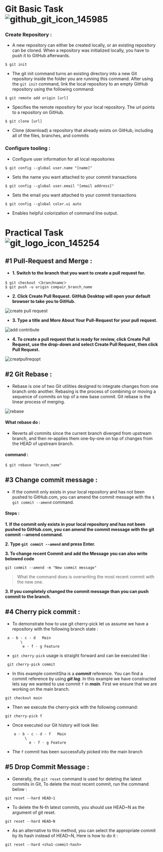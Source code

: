# Git Basic Task ![github_git_icon_145985](https://user-images.githubusercontent.com/119313004/216284173-4b43f453-e99a-4ad6-b444-247243dcf2bb.png)


### Create Repository :
- A new repository can either be created locally, or an existing repository can be cloned. When a repository was initialized locally, you have to push it to GitHub afterwards.
```
$ git init
```
- The git init command turns an existing directory into a new Git repository inside the folder you are running this command. After using the 
``` git init ``` command, link the local repository to an empty GitHub repository using the following command:
``` 
$ git remote add origin [url] 
```
- Specifies the remote repository for your local repository. The url points to a repository on GitHub.
``` 
$ git clone [url]
```
- Clone (download) a repository that already exists on GitHub, including all of the files, branches, and commits

### Configure tooling :
- Configure user information for all local repositories
```
$ git config --global user.name "[name]"
```
- Sets the name you want attached to your commit transactions
```
$ git config --global user.email "[email address]"
```
- Sets the email you want attached to your commit transactions
```
$ git config --global color.ui auto
```
- Enables helpful colorization of command line output.

# Practical Task ![git_logo_icon_145254](https://user-images.githubusercontent.com/119313004/216284555-5a55fa67-7eb1-4ce4-8e40-48876408a9ef.png)


## #1 Pull-Request and Merge :
- **1. Switch to the branch that you want to create a pull request for.**
```
$ git checkout ＜branchname＞
$ git push -u origin compair_branch_name
```
- **2. Click Create Pull Request. GitHub Desktop will open your default browser to take you to GitHub.**

 ![create pull request](https://user-images.githubusercontent.com/119313004/216275646-718cf67c-36d0-40e9-9e67-a5c25413bbdb.png)

- **3. Type a title and More About Your Pull-Request for your pull request.**

![add contribute](https://user-images.githubusercontent.com/119313004/216276731-8c0e426c-73b9-4ede-8830-ea1e098d0947.png)

-  **4. To create a pull request that is ready for review, click Create Pull Request, use the drop-down and select Create Pull Request, then click Pull Request.**

![creatpullreqopt](https://user-images.githubusercontent.com/119313004/216278649-d5a1fe67-8a5d-459d-8548-3752730ce2a2.png)

## #2 Git Rebase :
- Rebase is one of two Git utilities designed to integrate changes from one branch onto another. Rebasing is the process of combining or moving a sequence of commits on top of a new base commit. Git rebase is the linear process of merging.

![rebase](https://user-images.githubusercontent.com/119313004/216287695-df675156-fa85-4bc8-99ae-739c4b2da886.png)

#### What rebase do :
- Reverts all commits since the current branch diverged from upstream branch, and then re-applies them one-by-one on top of changes from the HEAD of upstream branch.
#### command :
```
$ git rebase "branch_name"
```

## #3 Change commit message :
- If the commit only exists in your local repository and has not been pushed to GitHub.com, you can amend the commit message with the ```$ git commit --amend``` command.
#### Steps :
**1. If the commit only exists in your local repository and has not been pushed to GitHub.com, you can amend the commit message with the git commit --amend command.**

**2. Type  ``` git commit --amend ``` and press Enter.**

**3. To change recent Commit and add the Message you can also write belowed code**
```
git commit --amend -m "New commit message"
```
> What the command does is overwriting the most recent commit with the new one.

**3. If you completely changed the commit message than you can push commit to the branch.**


## #4 Cherry pick commit :
- To demonstrate how to use git cherry-pick let us assume we have a repository with the following branch state :
```
 a - b - c - d   Main
       \
        e - f - g Feature
```
- ```git cherry-pick``` usage is straight forward and can be executed like :
```
 git cherry-pick commit
```
- In this example commitSha is a ***commit*** reference. You can find a commit reference by using ***git log***. In this example we have constructed lets say we wanted to use commit `f` in ***main***. First we ensure that we are working on the main branch.
```
git checkout main
```
- Then we execute the cherry-pick with the following command:
```
git cherry-pick f
```
- Once executed our Git history will look like:
```
    a - b - c - d - f   Main
         \
           e - f - g Feature
```
- The `f` commit has been successfully picked into the main branch
## #5 Drop Commit Message :
- Generally, the ```git reset``` command is used for deleting the latest commits in Git, To delete the most recent commit, run the command below :
```
git reset --hard HEAD~1
```
- To delete the N-th latest commits, you should use HEAD~N as the argument of git reset.
```
git reset --hard HEAD~N
```
- As an alternative to this method, you can select the appropriate commit by its hash instead of HEAD~N, Here is how to do it :
```
git reset --hard <sha1-commit-hash>
```
